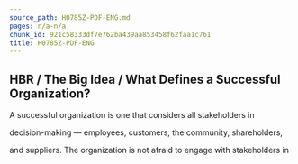 ```yaml
---
source_path: H0785Z-PDF-ENG.md
pages: n/a-n/a
chunk_id: 921c58333df7e762ba439aa853458f62faa1c761
title: H0785Z-PDF-ENG
---
```

## HBR / The Big Idea / What Defines a Successful Organization?

A successful organization is one that considers all stakeholders in

decision-making — employees, customers, the community, shareholders,

and suppliers. The organization is not afraid to engage with stakeholders in
